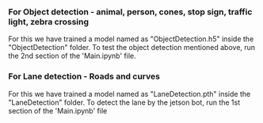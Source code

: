 ### For Object detection - animal, person, cones, stop sign, traffic light, zebra crossing
For this we have trained a model named as "ObjectDetection.h5" inside the "ObjectDetection" folder.
To test the object detection mentioned above, run the 2nd section of the  'Main.ipynb' file.


### For Lane detection - Roads and curves
For this we have trained a model named as "LaneDetection.pth" inside the "LaneDetection" folder.
To detect the lane by the jetson bot, run the 1st section of the  'Main.ipynb' file
